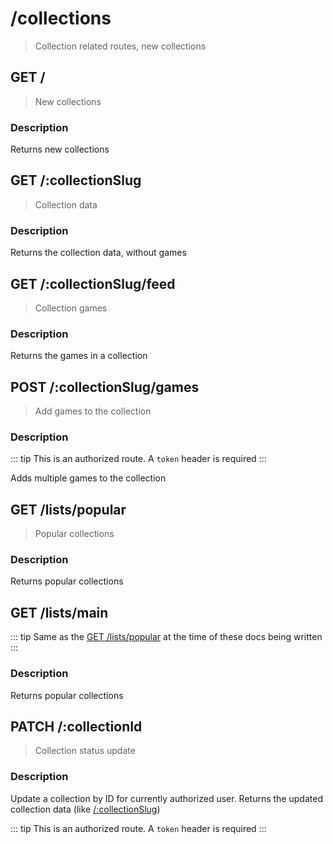 # /collections

> Collection related routes, new collections

## GET /

> New collections

### Description

Returns new collections

<ApiExample path="/collections" pagination/>


## GET /:collectionSlug

> Collection data

### Description

Returns the collection data, without games
<ApiExample path="/collections/:collectionSlug"  />

## GET /:collectionSlug/feed

> Collection games

### Description

Returns the games in a collection

<ApiExample path="/collections/:collectionSlug/feed" pagination/>

## POST /:collectionSlug/games

> Add games to the collection

### Description

::: tip
This is an authorized route. A `token` header is required
:::

Adds multiple games to the collection

<ApiExample
method="POST"
path="/collections/:collectionSlug/games"
:body="[
  { label: 'games', value: [4200, 13537], placeholder: 'Array of game IDs' }
]"
/>

## GET /lists/popular

> Popular collections

### Description

Returns popular collections

<ApiExample path="/collections/lists/popular" pagination/>

## GET /lists/main

::: tip
Same as the [GET /lists/popular](#get-lists-popular) at the time of these docs being written
:::

### Description

Returns popular collections

<ApiExample path="/collections/lists/main" pagination/>

## PATCH /:collectionId

> Collection status update

### Description

Update a collection by ID for currently authorized user.
Returns the updated collection data (like [/:collectionSlug](#get-collectionSlug))

::: tip
This is an authorized route. A `token` header is required
:::

<ApiExample
method="PATCH"
path="/collections/:collectionId"
:body="[
  { label: 'name', value: '', placeholder: 'New name' },
  { label: 'description', value: '', placeholder: 'New description' }
]"
/>
